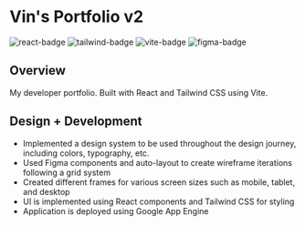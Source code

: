# Vin's Portfolio v2

![react-badge](https://img.shields.io/badge/React-20232A?style=for-the-badge&logo=react&logoColor=61DAFB)
![tailwind-badge](https://img.shields.io/badge/Tailwind_CSS-38B2AC?style=for-the-badge&logo=tailwind-css&logoColor=white)
![vite-badge](https://img.shields.io/badge/Vite-B73BFE?style=for-the-badge&logo=vite&logoColor=FFD62E)
![figma-badge](https://img.shields.io/badge/Figma-F24E1E?style=for-the-badge&logo=figma&logoColor=white)

## Overview
My developer portfolio. Built with React and Tailwind CSS using Vite.

## Design + Development
- Implemented a design system to be used throughout the design journey, including colors, typography, etc.
- Used Figma components and auto-layout to create wireframe iterations following a grid system
- Created different frames for various screen sizes such as mobile, tablet, and desktop
- UI is implemented using React components and Tailwind CSS for styling
- Application is deployed using Google App Engine
